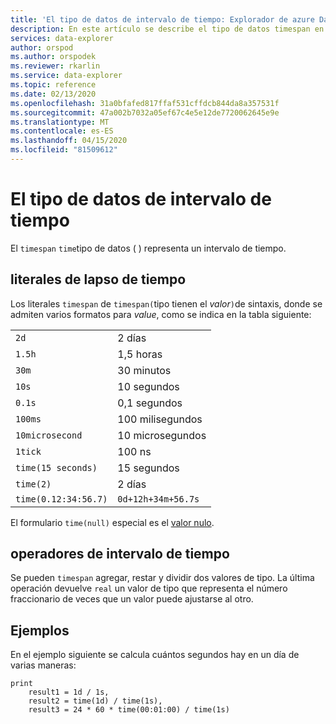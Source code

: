 ```yaml
---
title: 'El tipo de datos de intervalo de tiempo: Explorador de azure Data Explorer . Microsoft Docs'
description: En este artículo se describe el tipo de datos timespan en el Explorador de datos de Azure.
services: data-explorer
author: orspod
ms.author: orspodek
ms.reviewer: rkarlin
ms.service: data-explorer
ms.topic: reference
ms.date: 02/13/2020
ms.openlocfilehash: 31a0bfafed817ffaf531cffdcb844da8a357531f
ms.sourcegitcommit: 47a002b7032a05ef67c4e5e12de7720062645e9e
ms.translationtype: MT
ms.contentlocale: es-ES
ms.lasthandoff: 04/15/2020
ms.locfileid: "81509612"
---
```

# <a name="the-timespan-data-type"></a>El tipo de datos de intervalo de tiempo

El `timespan` `time`tipo de datos ( ) representa un intervalo de tiempo.

## <a name="timespan-literals"></a>literales de lapso de tiempo

Los literales `timespan` de `timespan(`tipo tienen el *valor*`)`de sintaxis, donde se admiten varios formatos para *value*, como se indica en la tabla siguiente:

|||
---|---
`2d`|2 días
`1.5h`|1,5 horas
`30m`|30 minutos
`10s`|10 segundos
`0.1s`|0,1 segundos
`100ms`| 100 milisegundos
`10microsecond`|10 microsegundos
`1tick`|100 ns
`time(15 seconds)`|15 segundos
`time(2)`| 2 días
`time(0.12:34:56.7)`|`0d+12h+34m+56.7s`

El formulario `time(null)` especial es el [valor nulo](null-values.md).

## <a name="timespan-operators"></a>operadores de intervalo de tiempo

Se pueden `timespan` agregar, restar y dividir dos valores de tipo.
La última operación devuelve `real` un valor de tipo que representa el número fraccionario de veces que un valor puede ajustarse al otro.

## <a name="examples"></a>Ejemplos

En el ejemplo siguiente se calcula cuántos segundos hay en un día de varias maneras:

```kusto
print
    result1 = 1d / 1s,
    result2 = time(1d) / time(1s),
    result3 = 24 * 60 * time(00:01:00) / time(1s)
```